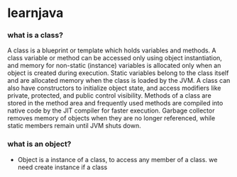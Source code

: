 # learnjava

### what is a class?
A class is a blueprint or template which holds variables and methods. A class variable or method can be accessed only using object instantiation, and memory for non-static (instance) variables is allocated only when an object is created during execution. Static variables belong to the class itself and are allocated memory when the class is loaded by the JVM. A class can also have constructors to initialize object state, and access modifiers like private, protected, and public control visibility. Methods of a class are stored in the method area and frequently used methods are compiled into native code by the JIT compiler for faster execution. Garbage collector removes memory of objects when they are no longer referenced, while static members remain until JVM shuts down.

### what is an object?

- Object is a instance of a class, to access any member of a class.
we need create instance if a class 

